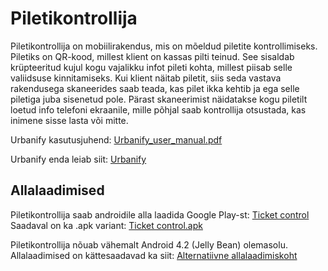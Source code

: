 Piletikontrollija
=============
Piletikontrollija on mobiilirakendus, mis on mõeldud piletite kontrollimiseks.
Piletiks on QR-kood, millest klient on kassas pilti teinud. See sisaldab krüpteeritud kujul kogu vajalikku
infot pileti kohta, millest piisab selle valiidsuse kinnitamiseks. 
Kui klient näitab piletit, siis seda vastava rakendusega skaneerides saab teada, kas pilet ikka kehtib ja ega
selle piletiga juba sisenetud pole. Pärast skaneerimist näidatakse kogu piletilt loetud info telefoni ekraanile,
mille põhjal saab kontrollija otsustada, kas inimene sisse lasta või mitte.

Urbanify kasutusjuhend: [Urbanify_user_manual.pdf](https://bitbucket.org/urban-team/urbanify/downloads/Urbanify_user_manual.pdf)

Urbanify enda leiab siit: [Urbanify](https://bitbucket.org/urban-team/urbanify)

Allalaadimised
--------------

Piletikontrollija saab androidile alla laadida Google Play-st: [Ticket control](https://play.google.com/store/apps/details?id=com.urban.kristen.piletdemo)  
Saadaval on ka .apk variant: [Ticket control.apk](https://bitbucket.org/urban-team/piletikontrollija/downloads/Ticket%20control.apk)

Piletikontrollija nõuab vähemalt Android 4.2 (Jelly Bean) olemasolu.  
Allalaadimised on kättesaadavad ka siit: [Alternatiivne allalaadimiskoht](http://bit.ly/1XYv3MJ)
